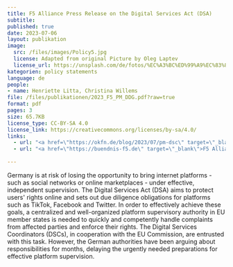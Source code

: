 ```yaml
---
title: F5 Alliance Press Release on the Digital Services Act (DSA)
subtitle: 
published: true
date: 2023-07-06
layout: publikation
image:
  src: /files/images/Policy5.jpg
  license: Adapted from original Picture by Oleg Laptev
  license_url: https://unsplash.com/de/fotos/%EC%A3%BC%ED%99%A9%EC%83%89-%EB%B2%BD%EC%97%90-%EC%A3%BC%ED%99%A9%EC%83%89-%ED%99%95%EC%84%B1%EA%B8%B0-QRKJwE6yfJo
kategorien: policy statements
language: de
people:
- name: Henriette Litta, Christina Willems
file: /files/publikationen/2023_F5_PM_DDG.pdf?raw=true
format: pdf
pages: 3
size: 65.7KB
license_type: CC-BY-SA 4.0
license_link: https://creativecommons.org/licenses/by-sa/4.0/
links: 
  - url: "<a href=\"https://okfn.de/blog/2023/07/pm-dsc\" target=\"_blank\">Open blogpost</a>"
  - url: "<a href=\"https://buendnis-f5.de\" target=\"_blank\">F5 Alliance website</a>"
  
---
```


Germany is at risk of losing the opportunity to bring internet platforms - such as social networks or online marketplaces - under effective, independent supervision. The Digital Services Act (DSA) aims to protect users' rights online and sets out due diligence obligations for platforms such as TikTok, Facebook and Twitter. In order to effectively achieve these goals, a centralized and well-organized platform supervisory authority in EU member states is needed to quickly and competently handle complaints from affected parties and enforce their rights. The Digital Services Coordinators (DSCs), in cooperation with the EU Commission, are entrusted with this task. However, the German authorities have been arguing about responsibilities for months, delaying the urgently needed preparations for effective platform supervision. 
